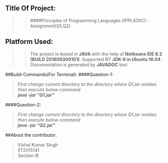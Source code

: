 ## Title Of Project:
>>####Principles of Programming Languages (IPPL430C) - Assignment(Q1,Q2)

## Platform Used:
>>The project is tested in <b>JAVA </b> with the help of 
<b>Netbeans IDE 8.2 (BUILD 201609300101)</b>.
Supported BY <b>JDK-8 in Ubuntu 16.04</b> .
Documentation is generated by <b>JAVADOC</b> tool.

##Build-Commands(For Terminal):
####Question-1:
><i>First change current directory to the directory where Q1.jar resides then execute below command
<br><b>java -jar "Q1.jar"</b> <br></i>

####Question-2:
><i>First change current directory to the directory where Q1.jar resides then execute below command
<br><b>java -jar "Q2.jar"</b> <br></i>

##About the contributor:
>Vishal Kumar Singh</br>
>IIT2015141</br>
>Section-B</br>
